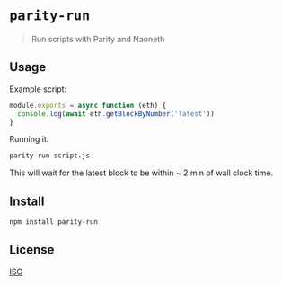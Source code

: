 # `parity-run`

> Run scripts with Parity and Naoneth

## Usage

Example script:

```js
module.exports = async function (eth) {
  console.log(await eth.getBlockByNumber('latest'))
}
```

Running it:

```sh
parity-run script.js
```

This will wait for the latest block to be within ~ 2 min of wall clock time.

## Install

```sh
npm install parity-run
```

## License

[ISC](LICENSE)
